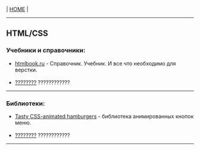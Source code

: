 <p>
  <span>| <a href="https://github.com/vik-vavilikhin/vik-vavilikhin.github.io">HOME</a> |</span>
</p>

<hr>
<!-- ----------------------------------------------------------- -->
<h2>HTML/CSS</h2> 
<h3>Учебники и справочники:</h3>
<ul>
  <li><a href="http://htmlbook.ru/">htmlbook.ru</a> - Справочник. Учебник. И все что необходимо для верстки.</li>
  <br><!-- ==================== -->
  <li><a href="#">????????</a> ????????????</li>
</ul>

<hr>
<!-- ----------------------------------------------------------- -->
<h3>Библиотеки:</h3>
<ul>
  <li><a href="https://jonsuh.com/hamburgers/">Tasty CSS-animated hamburgers</a> - библиотека анимированных кнопок меню.</li>
  <br><!-- ==================== -->
  <li><a href="#">????????</a> ????????????</li>
</ul>

<hr>
<!-- ----------------------------------------------------------- -->
